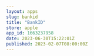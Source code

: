 ```yaml
---
layout: apps
slug: bankid
title: "BankID"
store: apple
app_id: 1663237958
date: 2023-06-30T15:22:01Z
published: 2023-02-07T08:00:00Z
---
```

